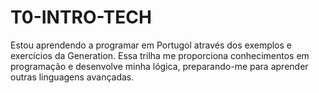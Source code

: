 # T0-INTRO-TECH
Estou aprendendo a programar em Portugol através dos exemplos e exercícios da Generation. Essa trilha me proporciona conhecimentos em programação e desenvolve minha lógica, preparando-me para aprender outras linguagens avançadas. 
